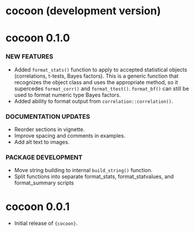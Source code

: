 # cocoon (development version)

# cocoon 0.1.0

### NEW FEATURES

* Added `format_stats()` function to apply to accepted statistical objects (correlations, t-tests, Bayes factors). This is a generic function that recognizes the object class and uses the appropriate method, so it supercedes `format_corr()` and `format_ttest()`. `format_bf()` can still be used to format numeric type Bayes factors.
* Added ability to format output from `correlation::correlation()`.

### DOCUMENTATION UPDATES

* Reorder sections in vignette.
* Improve spacing and comments in examples.
* Add alt text to images.

### PACKAGE DEVELOPMENT

* Move string building to internal `build_string()` function.
* Split functions into separate format_stats, format_statvalues, and format_summary scripts


# cocoon 0.0.1

* Initial release of `{cocoon}`.
